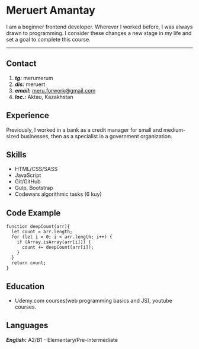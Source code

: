 # Meruert Amantay

I am a beginner frontend developer. Wherever I worked before, I was always drawn to programming. I consider these changes a new stage in my life and set a goal to complete this course.

----

## Contact


1. ***tg:*** merumerum
2. ***dis:*** meruert
3. ***email:*** meru.forwork@gmail.com
4. ***loc.:*** Aktau, Kazakhstan

## Experience
Previously, I worked in a bank as a credit manager for small and medium-sized businesses, then as a specialist in a government organization.

## Skills
* HTML/CSS/SASS
* JavaScript
* Git/GitHub
* Gulp, Bootstrap
* Codewars algorithmic tasks (6 kuy)

## Code Example
````
function deepCount(arr){
  let count = arr.length;
  for (let i = 0; i < arr.length; i++) {
    if (Array.isArray(arr[i])) {
      count += deepCount(arr[i]);
    }
  }
  return count;
}
````
## Education

* Udemy.com courses(web programming basics and JS), youtube courses.

## Languages

***English:*** A2/B1 - Elementary/Pre-intermediate